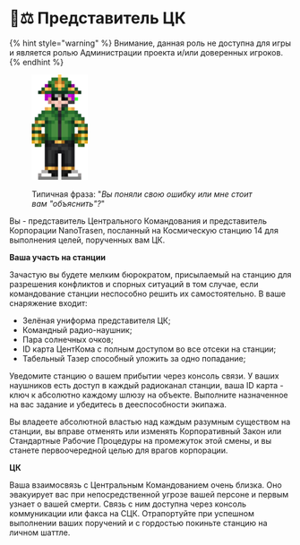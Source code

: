 # 🧑⚖ Представитель ЦК

{% hint style="warning" %}
Внимание, данная роль не доступна для игры и является ролью Администрации проекта и/или доверенных игроков.
{% endhint %}

<figure><img src="../../.gitbook/assets/100px-CCmember.png" alt=""><figcaption><p>Типичная фраза: "<em>Вы поняли свою ошибку или мне стоит вам "объяснить"?</em>"</p></figcaption></figure>

Вы - представитель Центрального Командования и представитель Корпорации NanoTrasen, посланный на Космическую станцию 14 для выполнения целей, порученных вам ЦК.

**Ваша участь на станции**

Зачастую вы будете мелким бюрократом, присылаемый на станцию для разрешения конфликтов и спорных ситуаций в том случае, если командование станции неспособно решить их самостоятельно. В ваше снаряжение входит:

* Зелёная униформа представителя ЦК;
* Командный радио-наушник;
* Пара солнечных очков;
* ID карта ЦентКома с полным доступом во все отсеки на станции;
* Табельный Тазер способный уложить за одно попадание;

Уведомите станцию о вашем прибытии через консоль связи. У ваших наушников есть доступ в каждый радиоканал станции, ваша ID карта - ключ к абсолютно каждому шлюзу на объекте. Выполните назначенное на вас задание и убедитесь в дееспособности экипажа.

Вы владеете абсолютной властью над каждым разумным существом на станции, вы вправе отменять или изменять Корпоративный Закон или Стандартные Рабочие Процедуры на промежуток этой смены, и вы станете первоочередной целью для врагов корпорации.

**ЦК**

Ваша взаимосвязь с Центральным Командованием очень близка. Оно эвакуирует вас при непосредственной угрозе вашей персоне и первым узнает о вашей смерти. Связь с ним доступна через консоль коммуникации или факса на СЦК. Отрапортуйте при успешном выполнении ваших поручений и с гордостью покиньте станцию на личном шаттле.
